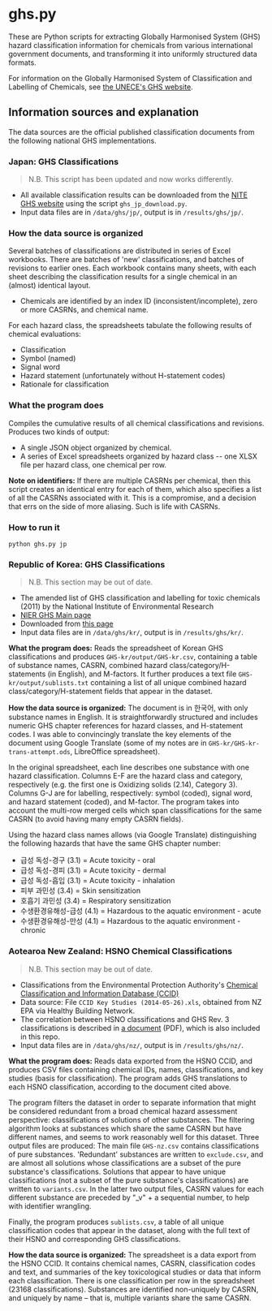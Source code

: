 # ghs.py

These are Python scripts for extracting Globally Harmonised System (GHS) hazard classification information for chemicals from various international government documents, and transforming it into uniformly structured data formats.

For information on the Globally Harmonised System of Classification and Labelling of Chemicals, see [the UNECE's GHS website](http://www.unece.org/trans/danger/publi/ghs/ghs_welcome_e.html).


## Information sources and explanation

The data sources are the official published classification documents from the following national GHS implementations. 


### Japan: GHS Classifications

> N.B. This script has been updated and now works differently.

* All available classification results can be downloaded from the [NITE GHS website](http://www.safe.nite.go.jp/english/ghs/ghs_download.html) using the script `ghs_jp_download.py`.
* Input data files are in `/data/ghs/jp/`, output is in `/results/ghs/jp/`.

### How the data source is organized

Several batches of classifications are distributed in series of Excel workbooks. There are batches of 'new' classifications, and batches of revisions to earlier ones. Each workbook contains many sheets, with each sheet describing the classification results for a single chemical in an (almost) identical layout.

- Chemicals are identified by an index ID (inconsistent/incomplete), 
zero or more CASRNs, and chemical name. 

For each hazard class, the spreadsheets tabulate the following results of chemical evaluations: 

- Classification
- Symbol (named)
- Signal word
- Hazard statement (unfortunately without H-statement codes)
- Rationale for classification

### What the program does

Compiles the cumulative results of all chemical classifications and revisions. Produces two kinds of output:

- A single JSON object organized by chemical.
- A series of Excel spreadsheets organized by hazard class -- one XLSX file per hazard class, one chemical per row.

**Note on identifiers:** If there are multiple CASRNs per chemical, then this script creates an identical entry for each of them, which also specifies a list of all the CASRNs associated with it. This is a compromise, and a decision that errs on the side of more aliasing. Such is life with CASRNs.

### How to run it

`python ghs.py jp`



### Republic of Korea: GHS Classifications

> N.B. This section may be out of date.

* The amended list of GHS classification and labelling for toxic chemicals (2011) by the National Institute of Environmental Research
* [NIER GHS Main page](http://ncis.nier.go.kr/ghs/)
* Downloaded from [this page](http://ncis.nier.go.kr/ghs/search/searchlist_view.jsp?seq=17)
* Input data files are in `/data/ghs/kr/`, output is in `/results/ghs/kr/`.

**What the program does:** Reads the spreadsheet of Korean GHS classifications and produces `GHS-kr/output/GHS-kr.csv`, containing a table of substance names, CASRN, combined hazard class/category/H-statements (in English), and M-factors. It further produces a text file `GHS-kr/output/sublists.txt` containing a list of all unique combined hazard class/category/H-statement fields that appear in the dataset.

**How the data source is organized:** The document is in 한국어, with only substance names in English. It is straightforwardly structured and includes numeric GHS chapter references for hazard classes, and H-statement codes. I was able to convincingly translate the key elements of the document using Google Translate (some of my notes are in `GHS-kr/GHS-kr-trans-attempt.ods`, LibreOffice spreadsheet). 

In the original spreadsheet, each line describes one substance with one hazard classification. Columns E-F are the hazard class and category, respectively (e.g. the first one is Oxidizing solids (2.14), Category 3). Columns G-J are for labelling, respectively: symbol (coded), signal word, and hazard statement (coded), and M-factor. The program takes into account the multi-row merged cells which span classifications for the same CASRN (to avoid having many empty CASRN fields).

Using the hazard class names allows (via Google Translate) distinguishing the following hazards that have the same GHS chapter number:
* 급성 독성-경구 (3.1) = Acute toxicity - oral
* 급성 독성-경피 (3.1) = Acute toxicity - dermal
* 급성 독성-흡입 (3.1) = Acute toxicity - inhalation
* 피부 과민성 (3.4) = Skin sensitization
* 호흡기 과민성 (3.4) = Respiratory sensitization
* 수생환경유해성-급성 (4.1) = Hazardous to the aquatic environment - acute
* 수생환경유해성-만성 (4.1) = Hazardous to the aquatic environment - chronic


### Aotearoa New Zealand: HSNO Chemical Classifications

> N.B. This section may be out of date.

* Classifications from the Environmental Protection Authority's [Chemical Classification and Information Database (CCID)](http://www.epa.govt.nz/search-databases/Pages/HSNO-CCID.aspx)
* Data source: File `CCID Key Studies (2014-05-26).xls`, obtained from NZ EPA via Healthy Building Network.
* The correlation between HSNO classifications and GHS Rev. 3 classifications is described in [a document](http://www.epa.govt.nz/Publications/hsnogen-ghs-nz-hazard.pdf) (PDF), which is also included in this repo.
* Input data files are in `/data/ghs/nz/`, output is in `/results/ghs/nz/`.

**What the program does:** Reads data exported from the HSNO CCID, and produces CSV files containing chemical IDs, names, classifications, and key studies (basis for classification). The program adds GHS translations to each HSNO classification, according to the document cited above. 

The program filters the dataset in order to separate information that might be considered redundant from a broad chemical hazard assessment perspective: classifications of solutions of other substances. The filtering algorithm looks at substances which share the same CASRN but have different names, and seems to work reasonably well for this dataset. Three output files are produced: The main file `GHS-nz.csv` contains classifications of pure substances. 'Redundant' substances are written to `exclude.csv`, and are almost all solutions whose classifications are a subset of the pure substance's classifications. Solutions that appear to have unique classifications (not a subset of the pure substance's classifications) are written to `variants.csv`. In the latter two output files, CASRN values for each different substance are preceded by "_v" + a sequential number, to help with identifier wrangling.

Finally, the program produces `sublists.csv`, a table of all unique classification codes that appear in the dataset, along with the full text of their HSNO and corresponding GHS classifications.

**How the data source is organized:** The spreadsheet is a data export from the HSNO CCID. It contains chemical names, CASRN, classification codes and text, and summaries of the key toxicological studies or data that inform each classification. There is one classification per row in the spreadsheet (23168 classifications). Substances are identified non-uniquely by CASRN, and uniquely by name – that is, multiple variants share the same CASRN.

